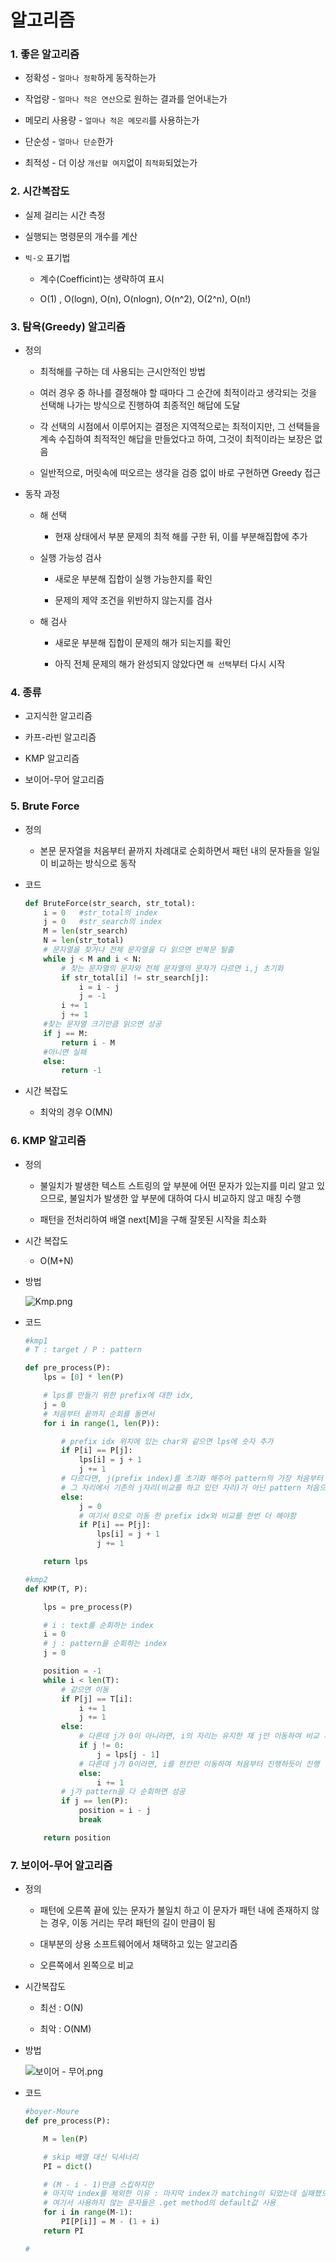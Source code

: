 # 알고리즘

### 1.  좋은 알고리즘

- 정확성  - `얼마나 정확`하게 동작하는가

- 작업량 - `얼마나 적은 연산`으로 원하는 결과를 얻어내는가

- 메모리 사용량 -  `얼마나 적은 메모리`를 사용하는가

- 단순성 - `얼마나 단순`한가

- 최적성 - 더 이상 `개선할 여지`없이 `최적화`되었는가

### 2. 시간복잡도

- 실제 걸리는 시간 측정

- 실행되는 명령문의 개수를 계산

- `빅-오` 표기법
  
  - 계수(Coefficint)는 생략하여 표시
  
  - O(1) , O(logn), O(n), O(nlogn), O(n^2), O(2^n), O(n!)

### 3. 탐욕(Greedy) 알고리즘

- 정의
  
  - 최적해를 구하는 데 사용되는 근시안적인 방법
  
  - 여러 경우 중 하나를 결정해야 할 때마다 그 순간에 최적이라고 생각되는 것을 선택해 나가는 방식으로 진행하여 최종적인 해답에 도달
  
  - 각 선택의 시점에서 이루어지는 결정은 지역적으로는 최적이지만, 그 선택들을 계속 수집하여 최적적인 해답을 만들었다고 하여, 그것이 최적이라는 보장은 없음
  
  - 일반적으로, 머릿속에 떠오르는 생각을 검증 없이 바로 구현하면 Greedy 접근

- 동작 과정
  
  - 해 선택
    
    - 현재 상태에서 부분 문제의 최적 해를 구한 뒤, 이를 부분해집합에 추가
  
  - 실행 가능성 검사
    
    - 새로운 부분해 집합이 실행 가능한지를 확인
    
    - 문제의 제약 조건을 위반하지 않는지를 검사
  
  - 해 검사
    
    - 새로운 부분해 집합이 문제의 해가 되는지를 확인
    
    - 아직 전체 문제의 해가 완성되지 않았다면 `해 선택`부터 다시 시작

### 4. 종류

- 고지식한 알고리즘

- 카프-라빈 알고리즘

- KMP 알고리즘

- 보이어-무어 알고리즘

### 5. Brute Force

- 정의
  
  - 본문 문자열을 처음부터 끝까지 차례대로 순회하면서 패턴 내의 문자들을 일일이 비교하는 방식으로 동작

- 코드
  
  ```python
  def BruteForce(str_search, str_total):
      i = 0   #str_total의 index
      j = 0   #str_search의 index
      M = len(str_search)
      N = len(str_total)
      # 문자열을 찾거나 전체 문자열을 다 읽으면 반복문 탈출
      while j < M and i < N:
          # 찾는 문자열의 문자와 전체 문자열의 문자가 다르면 i,j 초기화
          if str_total[i] != str_search[j]:
              i = i - j
              j = -1
          i += 1
          j += 1
      #찾는 문자열 크기만큼 읽으면 성공
      if j == M:
          return i - M
      #아니면 실패
      else:
          return -1
  ```

- 시간 복잡도
  
  - 최악의 경우 O(MN)

### 6. KMP 알고리즘

- 정의
  
  - 불일치가 발생한 텍스트 스트링의 앞 부분에 어떤 문자가 있는지를 미리 알고 있으므로, 불일치가 발생한 앞 부분에 대하여 다시 비교하지 않고 매칭 수행
  
  - 패턴을 전처리하여 배열 next[M]을 구해 잘못된 시작을 최소화

- 시간 복잡도
  
  - O(M+N)

- 방법
  
  ![Kmp.png](알고리즘_assets/bb7b7d1cdd4409a745c09544b6d8de7f86fcb38e.png)

- 코드
  
  ```python
  #kmp1
  # T : target / P : pattern
  
  def pre_process(P): 
      lps = [0] * len(P)
  
      # lps를 만들기 위한 prefix에 대한 idx,
      j = 0
      # 처음부터 끝까지 순회를 돌면서
      for i in range(1, len(P)):
  
          # prefix idx 위치에 있는 char와 같으면 lps에 숫자 추가
          if P[i] == P[j]:
              lps[i] = j + 1
              j += 1
          # 다르다면, j(prefix index)를 초기화 해주어 pattern의 가장 처음부터 인식하도록 합니다.
          # 그 자리에서 기존의 j자리(비교를 하고 있던 자리)가 아닌 pattern 처음으로 돌아가 비교를 해줍니다.
          else:
              j = 0
              # 여기서 0으로 이동 한 prefix idx와 비교를 한번 더 해야함
              if P[i] == P[j]:
                  lps[i] = j + 1
                  j += 1
  
      return lps
  ```
  
  ```python
  #kmp2
  def KMP(T, P):
  
      lps = pre_process(P)
  
      # i : text를 순회하는 index
      i = 0
      # j : pattern을 순회하는 index
      j = 0
  
      position = -1
      while i < len(T):
          # 같으면 이동
          if P[j] == T[i]:
              i += 1
              j += 1
          else:
              # 다른데 j가 0이 아니라면, i의 자리는 유지한 채 j만 이동하여 비교 시작
              if j != 0:
                  j = lps[j - 1]
              # 다른데 j가 0이라면, i를 한칸만 이동하여 처음부터 진행하듯이 진행
              else:
                  i += 1
          # j가 pattern을 다 순회하면 성공
          if j == len(P):
              position = i - j
              break
  
      return position
  ```
  
  

### 7. 보이어-무어 알고리즘

- 정의
  
  - 패턴에 오른쪽 끝에 있는 문자가 불일치 하고 이 문자가 패턴 내에 존재하지 않는 경우, 이동 거리는 무려 패턴의 길이 만큼이 됨
  
  - 대부분의 상용 소프트웨어에서 채택하고 있는 알고리즘
  
  - 오른쪽에서 왼쪽으로 비교

- 시간복잡도
  
  - 최선 : O(N)
  
  - 최악 : O(NM)

- 방법

  ![보이어 - 무어.png](알고리즘_assets/fc668c2aca8a77ad8cf389bd67067324426c1b63.png)

- 코드
  
  ```python
  #boyer-Moure
  def pre_process(P):
  
      M = len(P)
  
      # skip 배열 대신 딕셔너리
      PI = dict()
  
      # (M - i - 1)만큼 스킵하지만
      # 마지막 index를 제외한 이유 : 마지막 index가 matching이 되었는데 실패했으면 M만큼 skip해야 하기 때문(즉, 포함되지 않은 char랑 같은 취급)
      # 여기서 사용하지 않는 문자들은 .get method의 default값 사용
      for i in range(M-1):
          PI[P[i]] = M - (1 + i)
      return PI
  ```
  
  ```python
  #
  ```
  
  
